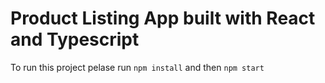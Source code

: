 # Product Listing App built with React and Typescript

To run this project pelase run `npm install` and then `npm start`
